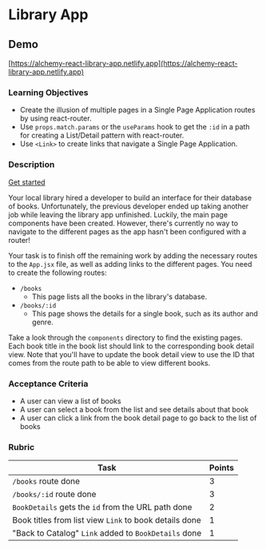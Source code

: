 # Library App

## Demo

[https://alchemy-react-library-app.netlify.app](https://alchemy-react-library-app.netlify.app)

### Learning Objectives

- Create the illusion of multiple pages in a Single Page Application routes by using react-router.
- Use `props.match.params` or the `useParams` hook to get the `:id` in a path for creating a List/Detail pattern with react-router.
- Use `<Link>` to create links that navigate a Single Page Application.

### Description

[Get started](https://github.com/alchemycodelab/react-library-app)

Your local library hired a developer to build an interface for their database of books. Unfortunately, the previous developer ended up taking another job while leaving the library app unfinished. Luckily, the main page components have been created. However, there's currently no way to navigate to the different pages as the app hasn't been configured with a router!

Your task is to finish off the remaining work by adding the necessary routes to the `App.jsx` file, as well as adding links to the different pages. You need to create the following routes:

- `/books`
  - This page lists all the books in the library's database.
- `/books/:id`
  - This page shows the details for a single book, such as its author and genre.

Take a look through the `components` directory to find the existing pages. Each book title in the book list should link to the corresponding book detail view. Note that you'll have to update the book detail view to use the ID that comes from the route path to be able to view different books.

### Acceptance Criteria

- A user can view a list of books
- A user can select a book from the list and see details about that book
- A user can click a link from the book detail page to go back to the list of books

### Rubric

| Task                                              | Points |
| ------------------------------------------------- | ------ |
| `/books` route           done                         | 3      |
| `/books/:id` route       done                         | 3      |
| `BookDetails` gets the `id` from the URL path    done | 2      |
| Book titles from list view `Link` to book details  done| 1      |
| "Back to Catalog" `Link` added to `BookDetails`   done| 1      |


